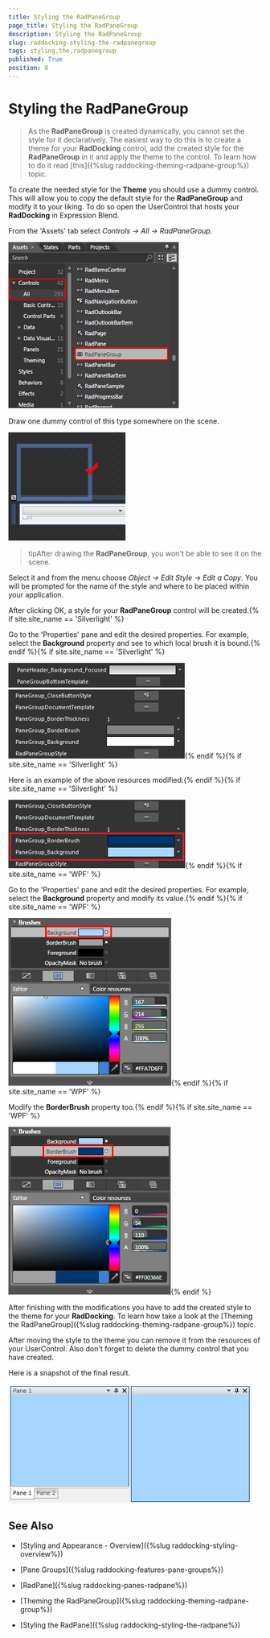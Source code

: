 ```yaml
---
title: Styling the RadPaneGroup
page_title: Styling the RadPaneGroup
description: Styling the RadPaneGroup
slug: raddocking-styling-the-radpanegroup
tags: styling,the,radpanegroup
published: True
position: 8
---
```


# Styling the RadPaneGroup

>As the __RadPaneGroup__ is created dynamically, you cannot set the style for it declaratively. The easiest way to do this is to create a theme for your __RadDocking__ control, add the created style for the __RadPaneGroup__ in it and apply the theme to the control. To learn how to do it read [this]({%slug raddocking-theming-radpane-group%}) topic.

To create the needed style for the __Theme__ you should use a dummy control. This will allow you to copy the default style for the __RadPaneGroup__ and modify it to your liking. To do so open the UserControl that hosts your __RadDocking__ in Expression Blend.

From the 'Assets' tab select *Controls -> All -> RadPaneGroup*.

![](images/RadDocking_StylingRadPaneGroup_01.png)

Draw one dummy control of this type somewhere on the scene.

![](images/RadDocking_StylingRadPaneGroup_02.png)

>tipAfter drawing the __RadPaneGroup__, you won't be able to see it on the scene.

Select it and from the menu choose *Object -> Edit Style -> Edit a Copy*. You will be prompted for the name of the style and where to be placed within your application.

After clicking OK, a style for your __RadPaneGroup__ control will be created.{% if site.site_name == 'Silverlight' %}

Go to the 'Properties' pane and edit the desired properties. For example, select the __Background__ property and see to which local brush it is bound.{% endif %}{% if site.site_name == 'Silverlight' %}

![](images/RadDocking_StylingRadPaneGroup_05.png){% endif %}{% if site.site_name == 'Silverlight' %}

Here is an example of the above resources modified:{% endif %}{% if site.site_name == 'Silverlight' %}

![](images/RadDocking_StylingRadPaneGroup_06.png){% endif %}{% if site.site_name == 'WPF' %}

Go to the 'Properties' pane and edit the desired properties. For example, select the __Background__ property and modify its value.{% endif %}{% if site.site_name == 'WPF' %}

![](images/RadDocking_StylingRadPaneGroup_05_06_WPF.png){% endif %}{% if site.site_name == 'WPF' %}

Modify the __BorderBrush__ property too.{% endif %}{% if site.site_name == 'WPF' %}

![](images/RadDocking_StylingRadPaneGroup_07_08_WPF.png){% endif %}

After finishing with the modifications you have to add the created style to the theme for your __RadDocking__. To learn how take a look at the [Theming the RadPaneGroup]({%slug raddocking-theming-radpane-group%}) topic.

After moving the style to the theme you can remove it from the resources of your UserControl. Also don't forget to delete the dummy control that you have created.

Here is a snapshot of the final result.

![](images/RadDocking_StylingRadPaneGroup_10.png)

## See Also

 * [Styling and Appearance - Overview]({%slug raddocking-styling-overview%})

 * [Pane Groups]({%slug raddocking-features-pane-groups%})

 * [RadPane]({%slug raddocking-panes-radpane%})

 * [Theming the RadPaneGroup]({%slug raddocking-theming-radpane-group%})

 * [Styling the RadPane]({%slug raddocking-styling-the-radpane%})
